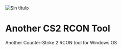 ![Sin título](https://github.com/fpaezf/CS2-RCON-Tool-V2/assets/28062918/b9be003d-13b4-4a12-b1eb-a1bfc696febc)

# Another CS2 RCON Tool
Another Counter-Strike 2 RCON tool for Windows OS

